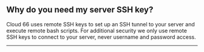 <!-- usedin: [ _general/Introduction/faq.md] -->


## Why do you need my server SSH key?

Cloud 66 uses remote SSH keys to set up an SSH tunnel to your server and execute remote bash scripts. For additional security we only use remote SSH keys to connect to your server, never username and password access.

* * *

